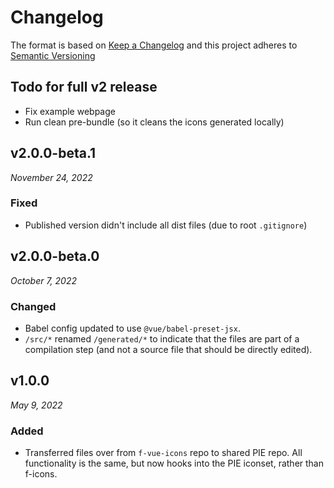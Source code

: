 # Changelog

The format is based on [Keep a Changelog](http://keepachangelog.com/en/1.0.0/)
and this project adheres to [Semantic Versioning](http://semver.org/spec/v2.0.0.html)

## Todo for full v2 release
- Fix example webpage
- Run clean pre-bundle (so it cleans the icons generated locally)

v2.0.0-beta.1
------------------------------
*November 24, 2022*

### Fixed
- Published version didn't include all dist files (due to root `.gitignore`)


v2.0.0-beta.0
------------------------------
*October 7, 2022*

### Changed
- Babel config updated to use `@vue/babel-preset-jsx`.
- `/src/*` renamed `/generated/*` to indicate that the files are part of a compilation step (and not a source file that should be directly edited).



v1.0.0
------------------------------
*May 9, 2022*

### Added
- Transferred files over from `f-vue-icons` repo to shared PIE repo. All functionality is the same, but now hooks into the PIE iconset, rather than f-icons.

